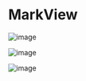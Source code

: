 # MarkView
![image](https://user-images.githubusercontent.com/88379956/193438183-94b03476-da9f-4b40-b4aa-eec8b6e04f8d.png)

![image](https://user-images.githubusercontent.com/88379956/193438258-80a4e636-29eb-4954-bcf1-1eae7e9023d9.png)

![image](https://user-images.githubusercontent.com/88379956/193438386-9afa6944-de0a-4b78-ba45-f8717a66ce2e.png)

